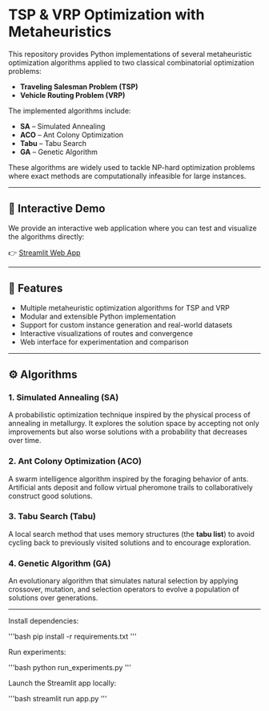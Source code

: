 # TSP & VRP Optimization with Metaheuristics

This repository provides Python implementations of several metaheuristic optimization algorithms applied to two classical combinatorial optimization problems:

- **Traveling Salesman Problem (TSP)**  
- **Vehicle Routing Problem (VRP)**

The implemented algorithms include:

- **SA** – Simulated Annealing  
- **ACO** – Ant Colony Optimization  
- **Tabu** – Tabu Search  
- **GA** – Genetic Algorithm  

These algorithms are widely used to tackle NP-hard optimization problems where exact methods are computationally infeasible for large instances.

---

## 🔗 Interactive Demo

We provide an interactive web application where you can test and visualize the algorithms directly:  

👉 [Streamlit Web App](https://wyw021214-smart-decision-mini-project-app-streamlit-q6qsmm.streamlit.app/)

---

## 📂 Features

- Multiple metaheuristic optimization algorithms for TSP and VRP
- Modular and extensible Python implementation
- Support for custom instance generation and real-world datasets
- Interactive visualizations of routes and convergence
- Web interface for experimentation and comparison

---

## ⚙️ Algorithms

### 1. Simulated Annealing (SA)
A probabilistic optimization technique inspired by the physical process of annealing in metallurgy. It explores the solution space by accepting not only improvements but also worse solutions with a probability that decreases over time.

### 2. Ant Colony Optimization (ACO)
A swarm intelligence algorithm inspired by the foraging behavior of ants. Artificial ants deposit and follow virtual pheromone trails to collaboratively construct good solutions.

### 3. Tabu Search (Tabu)
A local search method that uses memory structures (the **tabu list**) to avoid cycling back to previously visited solutions and to encourage exploration.

### 4. Genetic Algorithm (GA)
An evolutionary algorithm that simulates natural selection by applying crossover, mutation, and selection operators to evolve a population of solutions over generations.

---

Install dependencies:

'''bash
pip install -r requirements.txt
'''

Run experiments:

'''bash
python run_experiments.py
'''

Launch the Streamlit app locally:

'''bash
streamlit run app.py
'''
